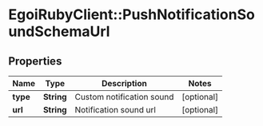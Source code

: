 # EgoiRubyClient::PushNotificationSoundSchemaUrl

## Properties
Name | Type | Description | Notes
------------ | ------------- | ------------- | -------------
**type** | **String** | Custom notification sound | [optional] 
**url** | **String** | Notification sound url | [optional] 


